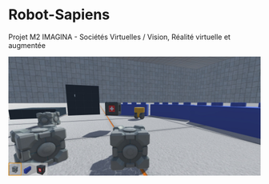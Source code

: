 # Robot-Sapiens
Projet M2 IMAGINA - Sociétés Virtuelles / Vision, Réalité virtuelle et augmentée

![scene_29nov](./2015-11-29_23-56-32.jpg)